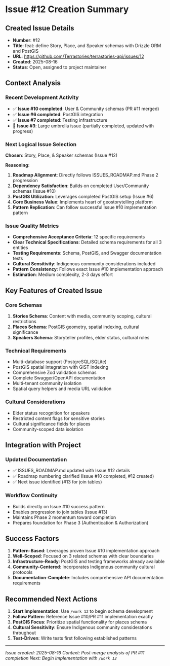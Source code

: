 # Issue #12 Creation Summary

## Created Issue Details

- **Number**: #12
- **Title**: feat: define Story, Place, and Speaker schemas with Drizzle ORM and PostGIS
- **URL**: https://github.com/Terrastories/terrastories-api/issues/12
- **Created**: 2025-08-16
- **Status**: Open, assigned to project maintainer

## Context Analysis

### Recent Development Activity

- ✅ **Issue #10 completed**: User & Community schemas (PR #11 merged)
- ✅ **Issue #6 completed**: PostGIS integration
- ✅ **Issue #7 completed**: Testing infrastructure
- 🔄 **Issue #3**: Large umbrella issue (partially completed, updated with progress)

### Next Logical Issue Selection

**Chosen**: Story, Place, & Speaker schemas (Issue #12)

**Reasoning**:

1. **Roadmap Alignment**: Directly follows ISSUES_ROADMAP.md Phase 2 progression
2. **Dependency Satisfaction**: Builds on completed User/Community schemas (Issue #10)
3. **PostGIS Utilization**: Leverages completed PostGIS setup (Issue #6)
4. **Core Business Value**: Implements heart of geostorytelling platform
5. **Pattern Replication**: Can follow successful Issue #10 implementation pattern

### Issue Quality Metrics

- **Comprehensive Acceptance Criteria**: 12 specific requirements
- **Clear Technical Specifications**: Detailed schema requirements for all 3 entities
- **Testing Requirements**: Schema, PostGIS, and Swagger documentation tests
- **Cultural Sensitivity**: Indigenous community considerations included
- **Pattern Consistency**: Follows exact Issue #10 implementation approach
- **Estimation**: Medium complexity, 2-3 days effort

## Key Features of Created Issue

### Core Schemas

1. **Stories Schema**: Content with media, community scoping, cultural restrictions
2. **Places Schema**: PostGIS geometry, spatial indexing, cultural significance
3. **Speakers Schema**: Storyteller profiles, elder status, cultural roles

### Technical Requirements

- Multi-database support (PostgreSQL/SQLite)
- PostGIS spatial integration with GIST indexing
- Comprehensive Zod validation schemas
- Complete Swagger/OpenAPI documentation
- Multi-tenant community isolation
- Spatial query helpers and media URL validation

### Cultural Considerations

- Elder status recognition for speakers
- Restricted content flags for sensitive stories
- Cultural significance fields for places
- Community-scoped data isolation

## Integration with Project

### Updated Documentation

- ✅ ISSUES_ROADMAP.md updated with Issue #12 details
- ✅ Roadmap numbering clarified (Issue #10 completed, #12 created)
- ✅ Next issue identified (#13 for join tables)

### Workflow Continuity

- Builds directly on Issue #10 success pattern
- Enables progression to join tables (Issue #13)
- Maintains Phase 2 momentum toward completion
- Prepares foundation for Phase 3 (Authentication & Authorization)

## Success Factors

1. **Pattern-Based**: Leverages proven Issue #10 implementation approach
2. **Well-Scoped**: Focused on 3 related schemas with clear boundaries
3. **Infrastructure-Ready**: PostGIS and testing frameworks already available
4. **Community-Centered**: Incorporates Indigenous community cultural protocols
5. **Documentation-Complete**: Includes comprehensive API documentation requirements

## Recommended Next Actions

1. **Start Implementation**: Use `/work 12` to begin schema development
2. **Follow Pattern**: Reference Issue #10/PR #11 implementation exactly
3. **PostGIS Focus**: Prioritize spatial functionality for places schema
4. **Cultural Sensitivity**: Ensure Indigenous community considerations throughout
5. **Test-Driven**: Write tests first following established patterns

---

_Issue created: 2025-08-16_
_Context: Post-merge analysis of PR #11 completion_
_Next: Begin implementation with `/work 12`_

